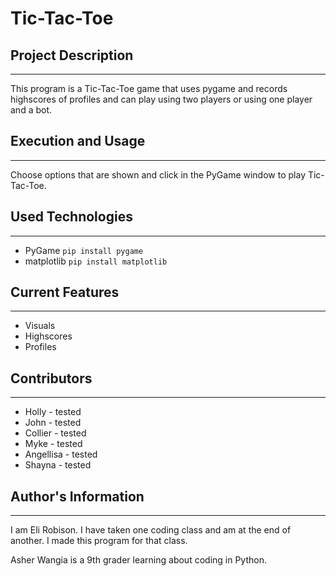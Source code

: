 # Tic-Tac-Toe

## Project Description
---
This program is a Tic-Tac-Toe game that uses pygame and records highscores of profiles and can play using two players or using one player and a bot.

## Execution and Usage
---
Choose options that are shown and click in the PyGame window to play Tic-Tac-Toe.

## Used Technologies
---
+ PyGame
`pip install pygame`
+ matplotlib
`pip install matplotlib`

## Current Features
---
+ Visuals
+ Highscores
+ Profiles

## Contributors
---
+ Holly - tested
+ John - tested
+ Collier - tested
+ Myke - tested
+ Angellisa - tested
+ Shayna - tested
## Author's Information
---
I am Eli Robison. I have taken one coding class and am at the end of another. I made this program for that class.

Asher Wangia is a 9th grader learning about coding in Python.